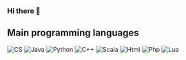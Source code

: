 ### Hi there 👋

## Main programming languages 

![CS](https://img.shields.io/badge/C_%23%20-%23239120.svg?&style=for-the-badge&logo=c%2B%2B&logoColor=white)
![Java](https://img.shields.io/badge/java-%23ED8B00.svg?&style=for-the-badge&logo=java&logoColor=white)
![Python](https://img.shields.io/badge/python%20-%2314354C.svg?&style=for-the-badge&logo=python&logoColor=white)
![C++](https://img.shields.io/badge/c++%20-%2300599C.svg?&style=for-the-badge&logo=c%2B%2B&logoColor=white)
![Scala](https://img.shields.io/badge/scala-%23DC322F.svg?&style=for-the-badge&logo=scala&logoColor=white)
![Html](https://img.shields.io/badge/html5%20-%23E34F26.svg?&style=for-the-badge&logo=html5&logoColor=white)
![Php](https://img.shields.io/badge/php-%23777BB4.svg?&style=for-the-badge&logo=php&logoColor=white)
![Lua](https://img.shields.io/badge/lua-%232C2D72.svg?&style=for-the-badge&logo=lua&logoColor=white)
<!--
**DiegoAmores/DiegoAmores** is a ✨ _special_ ✨ repository because its `README.md` (this file) appears on your GitHub profile.

Here are some ideas to get you started:

- 🔭 I’m currently working on ...
- 🌱 I’m currently learning ...
- 👯 I’m looking to collaborate on ...
- 🤔 I’m looking for help with ...
- 💬 Ask me about ...
- 📫 How to reach me: ...
- 😄 Pronouns: ...
- ⚡ Fun fact: ...
-->
